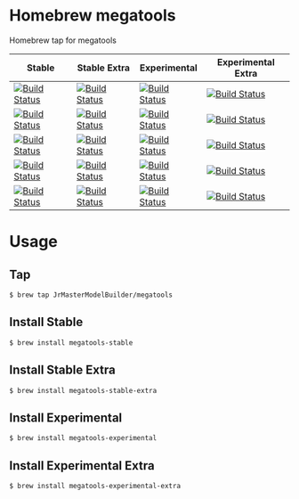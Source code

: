 # Homebrew megatools

Homebrew tap for megatools

| Stable                                                                                                                                                                                                                                                           | Stable Extra                                                                                                                                                                                                                                                                     | Experimental                                                                                                                                                                                                                                                                 | Experimental Extra                                                                                                                                                                                                                                                                           |
|------------------------------------------------------------------------------------------------------------------------------------------------------------------------------------------------------------------------------------------------------------------|----------------------------------------------------------------------------------------------------------------------------------------------------------------------------------------------------------------------------------------------------------------------------------|------------------------------------------------------------------------------------------------------------------------------------------------------------------------------------------------------------------------------------------------------------------------------|----------------------------------------------------------------------------------------------------------------------------------------------------------------------------------------------------------------------------------------------------------------------------------------------|
| [![Build Status](https://github.com/JrMasterModelBuilder/homebrew-megatools/workflows/Stable%20macOS%2012/badge.svg?branch=main)](https://github.com/JrMasterModelBuilder/homebrew-megatools/actions?query=workflow%3AStable%20macOS%2012+branch%3Amain)         | [![Build Status](https://github.com/JrMasterModelBuilder/homebrew-megatools/workflows/Stable%20Extra%20macOS%2012/badge.svg?branch=main)](https://github.com/JrMasterModelBuilder/homebrew-megatools/actions?query=workflow%3AStable%20Extra%20macOS%2012+branch%3Amain)         | [![Build Status](https://github.com/JrMasterModelBuilder/homebrew-megatools/workflows/Experimental%20macOS%2012/badge.svg?branch=main)](https://github.com/JrMasterModelBuilder/homebrew-megatools/actions?query=workflow%3AExperimental%20macOS%2012+branch%3Amain)         | [![Build Status](https://github.com/JrMasterModelBuilder/homebrew-megatools/workflows/Experimental%20Extra%20macOS%2012/badge.svg?branch=main)](https://github.com/JrMasterModelBuilder/homebrew-megatools/actions?query=workflow%3AExperimental%20Extra%20macOS%2012+branch%3Amain)         |
| [![Build Status](https://github.com/JrMasterModelBuilder/homebrew-megatools/workflows/Stable%20macOS%2011/badge.svg?branch=main)](https://github.com/JrMasterModelBuilder/homebrew-megatools/actions?query=workflow%3AStable%20macOS%2011+branch%3Amain)         | [![Build Status](https://github.com/JrMasterModelBuilder/homebrew-megatools/workflows/Stable%20Extra%20macOS%2011/badge.svg?branch=main)](https://github.com/JrMasterModelBuilder/homebrew-megatools/actions?query=workflow%3AStable%20Extra%20macOS%2011+branch%3Amain)         | [![Build Status](https://github.com/JrMasterModelBuilder/homebrew-megatools/workflows/Experimental%20macOS%2011/badge.svg?branch=main)](https://github.com/JrMasterModelBuilder/homebrew-megatools/actions?query=workflow%3AExperimental%20macOS%2011+branch%3Amain)         | [![Build Status](https://github.com/JrMasterModelBuilder/homebrew-megatools/workflows/Experimental%20Extra%20macOS%2011/badge.svg?branch=main)](https://github.com/JrMasterModelBuilder/homebrew-megatools/actions?query=workflow%3AExperimental%20Extra%20macOS%2011+branch%3Amain)         |
| [![Build Status](https://github.com/JrMasterModelBuilder/homebrew-megatools/workflows/Stable%20macOS%2010.15/badge.svg?branch=main)](https://github.com/JrMasterModelBuilder/homebrew-megatools/actions?query=workflow%3AStable%20macOS%2010.15+branch%3Amain)   | [![Build Status](https://github.com/JrMasterModelBuilder/homebrew-megatools/workflows/Stable%20Extra%20macOS%2010.15/badge.svg?branch=main)](https://github.com/JrMasterModelBuilder/homebrew-megatools/actions?query=workflow%3AStable%20Extra%20macOS%2010.15+branch%3Amain)   | [![Build Status](https://github.com/JrMasterModelBuilder/homebrew-megatools/workflows/Experimental%20macOS%2010.15/badge.svg?branch=main)](https://github.com/JrMasterModelBuilder/homebrew-megatools/actions?query=workflow%3AExperimental%20macOS%2010.15+branch%3Amain)   | [![Build Status](https://github.com/JrMasterModelBuilder/homebrew-megatools/workflows/Experimental%20Extra%20macOS%2010.15/badge.svg?branch=main)](https://github.com/JrMasterModelBuilder/homebrew-megatools/actions?query=workflow%3AExperimental%20Extra%20macOS%2010.15+branch%3Amain)   |
| [![Build Status](https://github.com/JrMasterModelBuilder/homebrew-megatools/workflows/Stable%20Ubuntu%2020.04/badge.svg?branch=main)](https://github.com/JrMasterModelBuilder/homebrew-megatools/actions?query=workflow%3AStable%20Ubuntu%2020.04+branch%3Amain) | [![Build Status](https://github.com/JrMasterModelBuilder/homebrew-megatools/workflows/Stable%20Extra%20Ubuntu%2020.04/badge.svg?branch=main)](https://github.com/JrMasterModelBuilder/homebrew-megatools/actions?query=workflow%3AStable%20Extra%20Ubuntu%2020.04+branch%3Amain) | [![Build Status](https://github.com/JrMasterModelBuilder/homebrew-megatools/workflows/Experimental%20Ubuntu%2020.04/badge.svg?branch=main)](https://github.com/JrMasterModelBuilder/homebrew-megatools/actions?query=workflow%3AExperimental%20Ubuntu%2020.04+branch%3Amain) | [![Build Status](https://github.com/JrMasterModelBuilder/homebrew-megatools/workflows/Experimental%20Extra%20Ubuntu%2020.04/badge.svg?branch=main)](https://github.com/JrMasterModelBuilder/homebrew-megatools/actions?query=workflow%3AExperimental%20Extra%20Ubuntu%2020.04+branch%3Amain) |
| [![Build Status](https://github.com/JrMasterModelBuilder/homebrew-megatools/workflows/Stable%20Ubuntu%2018.04/badge.svg?branch=main)](https://github.com/JrMasterModelBuilder/homebrew-megatools/actions?query=workflow%3AStable%20Ubuntu%2018.04+branch%3Amain) | [![Build Status](https://github.com/JrMasterModelBuilder/homebrew-megatools/workflows/Stable%20Extra%20Ubuntu%2018.04/badge.svg?branch=main)](https://github.com/JrMasterModelBuilder/homebrew-megatools/actions?query=workflow%3AStable%20Extra%20Ubuntu%2018.04+branch%3Amain) | [![Build Status](https://github.com/JrMasterModelBuilder/homebrew-megatools/workflows/Experimental%20Ubuntu%2018.04/badge.svg?branch=main)](https://github.com/JrMasterModelBuilder/homebrew-megatools/actions?query=workflow%3AExperimental%20Ubuntu%2018.04+branch%3Amain) | [![Build Status](https://github.com/JrMasterModelBuilder/homebrew-megatools/workflows/Experimental%20Extra%20Ubuntu%2018.04/badge.svg?branch=main)](https://github.com/JrMasterModelBuilder/homebrew-megatools/actions?query=workflow%3AExperimental%20Extra%20Ubuntu%2018.04+branch%3Amain) |


# Usage

## Tap

```
$ brew tap JrMasterModelBuilder/megatools
```

## Install Stable

```
$ brew install megatools-stable
```

## Install Stable Extra

```
$ brew install megatools-stable-extra
```

## Install Experimental

```
$ brew install megatools-experimental
```

## Install Experimental Extra

```
$ brew install megatools-experimental-extra
```
